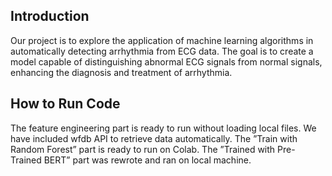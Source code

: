 ## Introduction
Our project is to explore the application of machine learning algorithms in automatically detecting arrhythmia from ECG data. The goal is to create a model capable of distinguishing abnormal ECG signals from normal signals, enhancing the diagnosis and treatment of arrhythmia.

## How to Run Code
The feature engineering part is ready to run without loading local files. We have included wfdb API to retrieve data automatically.
The ”Train with Random Forest” part is ready to run on Colab.
The ”Trained with Pre-Trained BERT” part was rewrote and ran on local machine.
